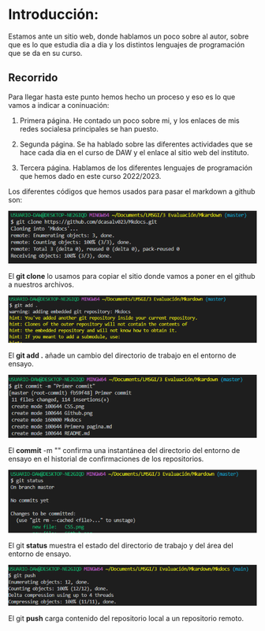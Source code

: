 # Introducción:
Estamos ante un sitio web, donde hablamos un poco sobre al autor, sobre que es lo que estudia dia a dia y los distintos lenguajes de programación que se da en su curso.

## Recorrido 
Para llegar hasta este punto hemos hecho un proceso y eso es lo que vamos a indicar a coninuación:

1. Primera página.
   He contado un poco sobre mi, y los enlaces de mis redes socialesa principales se han puesto.

2. Segunda página.
   Se ha hablado sobre las diferentes actividades que se hace cada dia en el curso de DAW y el enlace al sitio web del instituto.

3. Tercera página.
   Hablamos de los diferentes lenguajes de programación que hemos dado en este curso 2022/2023.

Los diferentes códigos que hemos usados para pasar el markdown a github son:

![Gitclone](imagenes/gitclone.PNG)
 
 El **git clone** lo usamos para copiar el sitio donde vamos a poner en el github a nuestros archivos.

 ![Gitadd](imagenes/gitadd.PNG)

 El **git add .** añade un cambio del directorio de trabajo en el entorno de ensayo.

 ![Gitcommit](imagenes/gitcommit.PNG)

 El **commit** -m "" confirma una instantánea del directorio del entorno de ensayo en el historial de confirmaciones de los repositorios.

 ![Gitstatus](imagenes/gitstatus.PNG)

 El git **status** muestra el estado del directorio de trabajo y del área del entorno de ensayo.

 ![Gitpush](imagenes/git%20push.PNG)

 El git **push** carga contenido del repositorio local a un repositorio remoto.

 




    
